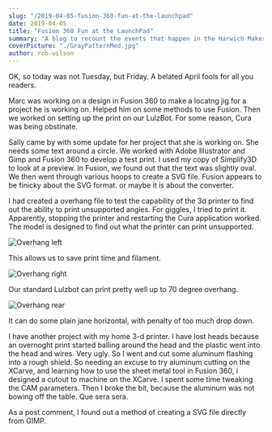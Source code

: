 ```yaml
---
slug: "/2019-04-05-fusion-360-fun-at-the-launchpad"
date: 2019-04-05
title: "Fusion 360 Fun at the LaunchPad"
summary: "A blog to recount the events that happen in the Harwich Makerspace on Tuesdays."
coverPicture: "./GrayPatternMed.jpg"
author: rob-wilson
---
```


OK, so today was not Tuesday, but Friday. A belated April fools for all you readers.

Marc was working on a design in Fusion 360 to make a locatng jig for a project he is working on. Helped him on some methods to use Fusion. Then we worked on setting up the print on our LulzBot. For some reason, Cura was being obstinate. 

Sally came by with some update for her project that she is working on. She needs some text around a circle. We worked with Adobe Illustrator and Gimp and Fusion 360 to develop a test print. I used my copy of Simplify3D to look at a preview. In Fusion, we found out that the text was slightly oval. We then went through various hoops to create a SVG file. Fusion appears to be finicky about the SVG format. or maybe it is about the converter.

I had created a overhang file to test the capability of the 3d printer to find out the ability to print unsupported angles. For giggles, I tried to print it. Apparently, stopping the printer and restarting the Cura application worked. The model is designed to find out what the printer can print unsupported. 

![Overhang left](./Overhang1.jpg)

This allows us to save print time and filament.

![Overhang right](./Overhang2.jpg)

Our standard Lulzbot can print pretty well up to 70 degree overhang.

![Overhang rear](./Overhang3.jpg)

It can do some plain jane horizontal, with penalty of too much drop down.

I have another project with my home 3-d printer. I have lost heads because an overnoght print started balling around the head and the plastic went into the head and wires. Very ugly. So I went and cut some aluminum flashing into a rough shield. So needing an excuse to try aluminum cutting on the XCarve, and learning how to use the sheet metal tool in Fusion 360, i designed a cutout to machine on the XCarve. I spent some time tweaking the CAM parameters. Then I broke the bit, because the aluminum was not bowing off the table. Que sera sera.

As a post comment, I found out a method of creating a SVG file directly from GIMP.

